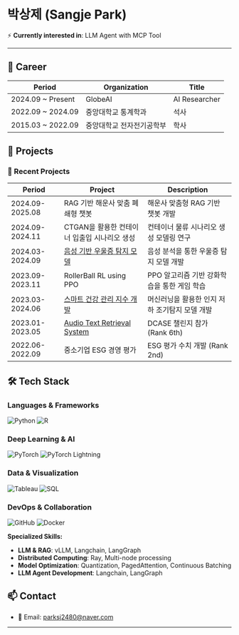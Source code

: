 # 박상제 (Sangje Park)

⚡ **Currently interested in**: LLM Agent with MCP Tool

---
## 💼 Career
| Period | Organization | Title |
|--------|---------|-------------|
| 2024.09 ~ Present | GlobeAI | AI Researcher |
| 2022.09 ~ 2024.09 | 중앙대학교 통계학과 | 석사 |
| 2015.03 ~ 2022.09 | 중앙대학교 전자전기공학부 | 학사 |

## 🚀 Projects

### 🔗 Recent Projects
| Period | Project | Description |
|--------|---------|-------------|
| 2024.09-2025.08 | RAG 기반 해운사 맞춤 폐쇄형 챗봇 | 해운사 맞춤형 RAG 기반 챗봇 개발 |
| 2024.09-2024.11 | CTGAN을 활용한 컨테이너 입출입 시나리오 생성 | 컨테이너 물류 시나리오 생성 모델링 연구 |
| 2024.03-2024.09 | [음성 기반 우울증 탐지 모델]([https://dcollection.cau.ac.kr/public_resource/pdf/000000242905_20250806113217.pdf](https://dcollection.cau.ac.kr/srch/srchDetail/000000242905?searchWhere1=all&insCode=211052&searchKeyWord1=2%EB%8B%A8%EA%B3%84+%EC%A0%84%EC%9D%B4%ED%95%99%EC%8A%B5%EC%9D%84+%EC%9D%B4%EC%9A%A9%ED%95%9C+%EC%9E%91%EC%9D%80+%EC%9D%8C%EC%84%B1+%EB%8D%B0%EC%9D%B4%ED%84%B0%EC%85%8B%EC%97%90%EC%84%9C%EC%9D%98+%EA%B0%95%EA%B1%B4%ED%95%9C+%EC%9A%B0%EC%9A%B8%EC%A6%9D+%ED%83%90%EC%A7%80&treePageNum=1&query=%2B%28%2B%28all%3A2%EB%8B%A8%EA%B3%84%2B%EC%A0%84%EC%9D%B4%ED%95%99%EC%8A%B5%EC%9D%84%2B%EC%9D%B4%EC%9A%A9%ED%95%9C%2B%EC%9E%91%EC%9D%80%2B%EC%9D%8C%EC%84%B1%2B%EB%8D%B0%EC%9D%B4%ED%84%B0%EC%85%8B%EC%97%90%EC%84%9C%EC%9D%98%2B%EA%B0%95%EA%B1%B4%ED%95%9C%2B%EC%9A%B0%EC%9A%B8%EC%A6%9D%2B%ED%83%90%EC%A7%80%29%29&navigationSize=10&start=0&pageSize=10&rows=10&searthTotalPage=0&pageNum=1&ajax=false&searchText=%5B%EC%A0%84%EC%B2%B4%3A2%EB%8B%A8%EA%B3%84+%EC%A0%84%EC%9D%B4%ED%95%99%EC%8A%B5%EC%9D%84+%EC%9D%B4%EC%9A%A9%ED%95%9C+%EC%9E%91%EC%9D%80+%EC%9D%8C%EC%84%B1+%EB%8D%B0%EC%9D%B4%ED%84%B0%EC%85%8B%EC%97%90%EC%84%9C%EC%9D%98+%EA%B0%95%EA%B1%B4%ED%95%9C+%EC%9A%B0%EC%9A%B8%EC%A6%9D+%ED%83%90%EC%A7%80%5D&sortField=score&searchTotalCount=0&sortDir=desc)) | 음성 분석을 통한 우울증 탐지 모델 개발 |
| 2023.09-2023.11 | RollerBall RL using PPO | PPO 알고리즘 기반 강화학습을 통한 게임 학습 |
| 2023.03-2024.06 | [스마트 건강 관리 지수 개발](https://papers.ssrn.com/sol3/papers.cfm?abstract_id=5039951) | 머신러닝을 활용한 인지 저하 조기탐지 모델 개발 |
| 2023.01-2023.05 | [Audio Text Retrieval System](https://dcase.community/documents/challenge2023/technical_reports/DCASE2023_Park_80_t6b.pdf) | DCASE 챌린지 참가 (Rank 6th) |
| 2022.06-2022.09 | 중소기업 ESG 경영 평가 | ESG 평가 수치 개발 (Rank 2nd) |

## 🛠 Tech Stack

### Languages & Frameworks
![Python](https://img.shields.io/badge/Python-3776AB?style=for-the-badge&logo=python&logoColor=white)
![R](https://img.shields.io/badge/R-276DC3?style=for-the-badge&logo=r&logoColor=white)

### Deep Learning & AI
![PyTorch](https://img.shields.io/badge/PyTorch-EE4C2C?style=for-the-badge&logo=pytorch&logoColor=white)
![PyTorch Lightning](https://img.shields.io/badge/PyTorch_Lightning-792EE5?style=for-the-badge&logo=pytorch-lightning&logoColor=white)

### Data & Visualization
![Tableau](https://img.shields.io/badge/Tableau-E97627?style=for-the-badge&logo=tableau&logoColor=white)
![SQL](https://img.shields.io/badge/SQL-4479A1?style=for-the-badge&logo=mysql&logoColor=white)

### DevOps & Collaboration
![GitHub](https://img.shields.io/badge/GitHub-181717?style=for-the-badge&logo=github&logoColor=white)
![Docker](https://img.shields.io/badge/Docker-2496ED?style=for-the-badge&logo=docker&logoColor=white)

**Specialized Skills:**
- **LLM & RAG**: vLLM, Langchain, LangGraph
- **Distributed Computing**: Ray, Multi-node processing
- **Model Optimization**: Quantization, PagedAttention, Continuous Batching
- **LLM Agent Development**: Langchain, LangGraph
  
## 📫 Contact
- 📧 Email: parksj2480@naver.com

---

